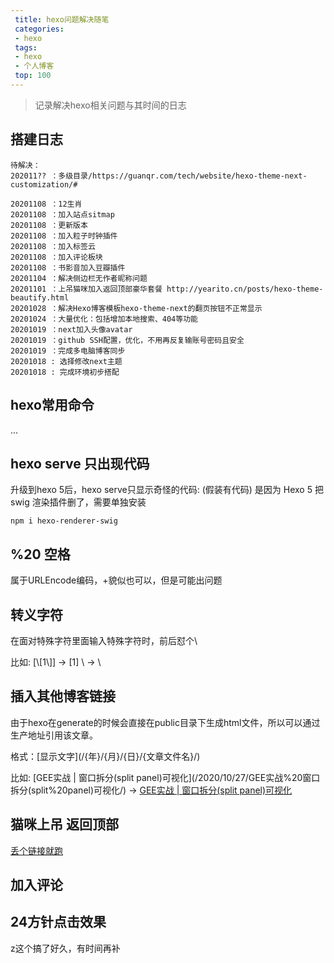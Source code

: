 ```yaml
---
 title: hexo问题解决随笔
 categories: 
 - hexo
 tags:
 - hexo
 - 个人博客
 top: 100
---
```

>记录解决hexo相关问题与其时间的日志

<!--less-->

## 搭建日志

	待解决：
	202011?? ：多级目录/https://guanqr.com/tech/website/hexo-theme-next-customization/#
	
	20201108 ：12生肖
	20201108 ：加入站点sitmap
	20201108 ：更新版本
	20201108 ：加入粒子时钟插件
	20201108 ：加入标签云
	20201108 ：加入评论板块
	20201108 ：书影音加入豆瓣插件
	20201104 ：解决侧边栏无作者昵称问题
	20201101 ：上吊猫咪加入返回顶部豪华套餐 http://yearito.cn/posts/hexo-theme-beautify.html
	20201028 ：解决Hexo博客模板hexo-theme-next的翻页按钮不正常显示
	20201024 ：大量优化：包括增加本地搜索、404等功能
	20201019 ：next加入头像avatar
	20201019 ：github SSH配置，优化，不用再反复输账号密码且安全
	20201019 ：完成多电脑博客同步
	20201018 : 选择修改next主题
	20201018 : 完成环境初步搭配
	
[>_<]:
	注释

## hexo常用命令
...


## hexo serve 只出现代码

升级到hexo 5后，hexo serve只显示奇怪的代码:
(假装有代码)
是因为 Hexo 5 把 swig 渲染插件删了，需要单独安装
```
npm i hexo-renderer-swig
```


## %20 空格
属于URLEncode编码，+貌似也可以，但是可能出问题

## 转义字符
在面对特殊字符里面输入特殊字符时，前后怼个\

比如:
[\\[1\\]] -> [1]
\\ -> \


## 插入其他博客链接
由于hexo在generate的时候会直接在public目录下生成html文件，所以可以通过生产地址引用该文章。

格式：\[显示文字\](/{年}/{月}/{日}/{文章文件名}/)

比如:
\[GEE实战 | 窗口拆分(split panel)可视化\](/2020/10/27/GEE实战%20窗口拆分(split%20panel)可视化/) -> [GEE实战 | 窗口拆分(split panel)可视化](/2020/10/27/GEE实战%20窗口拆分(split%20panel)可视化/)

## 猫咪上吊 返回顶部
[丢个链接就跑](http://yearito.cn/posts/hexo-theme-beautify.html)

## 加入评论

## 24方针点击效果
z这个搞了好久，有时间再补

